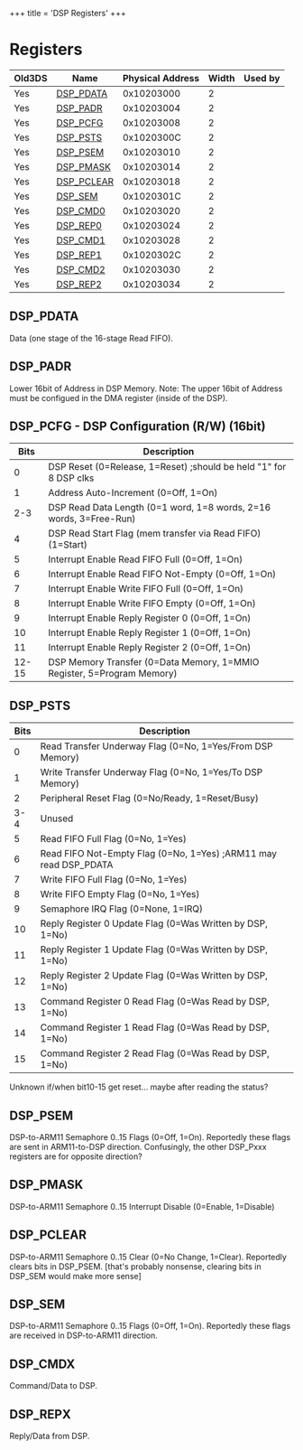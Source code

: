 +++
title = 'DSP Registers'
+++

# Registers

| Old3DS | Name                                 | Physical Address | Width | Used by |
|--------|--------------------------------------|------------------|-------|---------|
| Yes    | [DSP_PDATA](#dsp_pdata "wikilink")   | 0x10203000       | 2     |         |
| Yes    | [DSP_PADR](#dsp_padr "wikilink")     | 0x10203004       | 2     |         |
| Yes    | [DSP_PCFG](#dsp_pcfg "wikilink")     | 0x10203008       | 2     |         |
| Yes    | [DSP_PSTS](#dsp_psts "wikilink")     | 0x1020300C       | 2     |         |
| Yes    | [DSP_PSEM](#dsp_psem "wikilink")     | 0x10203010       | 2     |         |
| Yes    | [DSP_PMASK](#dsp_pmask "wikilink")   | 0x10203014       | 2     |         |
| Yes    | [DSP_PCLEAR](#dsp_pclear "wikilink") | 0x10203018       | 2     |         |
| Yes    | [DSP_SEM](#dsp_sem "wikilink")       | 0x1020301C       | 2     |         |
| Yes    | [DSP_CMD0](#dsp_cmd0 "wikilink")     | 0x10203020       | 2     |         |
| Yes    | [DSP_REP0](#dsp_rep0 "wikilink")     | 0x10203024       | 2     |         |
| Yes    | [DSP_CMD1](#dsp_cmd1 "wikilink")     | 0x10203028       | 2     |         |
| Yes    | [DSP_REP1](#dsp_rep1 "wikilink")     | 0x1020302C       | 2     |         |
| Yes    | [DSP_CMD2](#dsp_cmd2 "wikilink")     | 0x10203030       | 2     |         |
| Yes    | [DSP_REP2](#dsp_rep2 "wikilink")     | 0x10203034       | 2     |         |

## DSP_PDATA

Data (one stage of the 16-stage Read FIFO).

## DSP_PADR

Lower 16bit of Address in DSP Memory. Note: The upper 16bit of Address
must be configued in the DMA register (inside of the DSP).

## DSP_PCFG - DSP Configuration (R/W) (16bit)

| Bits  | Description                                                            |
|-------|------------------------------------------------------------------------|
| 0     | DSP Reset (0=Release, 1=Reset) ;should be held "1" for 8 DSP clks      |
| 1     | Address Auto-Increment (0=Off, 1=On)                                   |
| 2-3   | DSP Read Data Length (0=1 word, 1=8 words, 2=16 words, 3=Free-Run)     |
| 4     | DSP Read Start Flag (mem transfer via Read FIFO) (1=Start)             |
| 5     | Interrupt Enable Read FIFO Full (0=Off, 1=On)                          |
| 6     | Interrupt Enable Read FIFO Not-Empty (0=Off, 1=On)                     |
| 7     | Interrupt Enable Write FIFO Full (0=Off, 1=On)                         |
| 8     | Interrupt Enable Write FIFO Empty (0=Off, 1=On)                        |
| 9     | Interrupt Enable Reply Register 0 (0=Off, 1=On)                        |
| 10    | Interrupt Enable Reply Register 1 (0=Off, 1=On)                        |
| 11    | Interrupt Enable Reply Register 2 (0=Off, 1=On)                        |
| 12-15 | DSP Memory Transfer (0=Data Memory, 1=MMIO Register, 5=Program Memory) |

## DSP_PSTS

| Bits | Description                                                      |
|------|------------------------------------------------------------------|
| 0    | Read Transfer Underway Flag (0=No, 1=Yes/From DSP Memory)        |
| 1    | Write Transfer Underway Flag (0=No, 1=Yes/To DSP Memory)         |
| 2    | Peripheral Reset Flag (0=No/Ready, 1=Reset/Busy)                 |
| 3-4  | Unused                                                           |
| 5    | Read FIFO Full Flag (0=No, 1=Yes)                                |
| 6    | Read FIFO Not-Empty Flag (0=No, 1=Yes) ;ARM11 may read DSP_PDATA |
| 7    | Write FIFO Full Flag (0=No, 1=Yes)                               |
| 8    | Write FIFO Empty Flag (0=No, 1=Yes)                              |
| 9    | Semaphore IRQ Flag (0=None, 1=IRQ)                               |
| 10   | Reply Register 0 Update Flag (0=Was Written by DSP, 1=No)        |
| 11   | Reply Register 1 Update Flag (0=Was Written by DSP, 1=No)        |
| 12   | Reply Register 2 Update Flag (0=Was Written by DSP, 1=No)        |
| 13   | Command Register 0 Read Flag (0=Was Read by DSP, 1=No)           |
| 14   | Command Register 1 Read Flag (0=Was Read by DSP, 1=No)           |
| 15   | Command Register 2 Read Flag (0=Was Read by DSP, 1=No)           |

Unknown if/when bit10-15 get reset... maybe after reading the status?

## DSP_PSEM

DSP-to-ARM11 Semaphore 0..15 Flags (0=Off, 1=On). Reportedly these flags
are sent in ARM11-to-DSP direction. Confusingly, the other DSP_Pxxx
registers are for opposite direction?

## DSP_PMASK

DSP-to-ARM11 Semaphore 0..15 Interrupt Disable (0=Enable, 1=Disable)

## DSP_PCLEAR

DSP-to-ARM11 Semaphore 0..15 Clear (0=No Change, 1=Clear). Reportedly
clears bits in DSP_PSEM. \[that's probably nonsense, clearing bits in
DSP_SEM would make more sense\]

## DSP_SEM

DSP-to-ARM11 Semaphore 0..15 Flags (0=Off, 1=On). Reportedly these flags
are received in DSP-to-ARM11 direction.

## DSP_CMDX

Command/Data to DSP.

## DSP_REPX

Reply/Data from DSP.